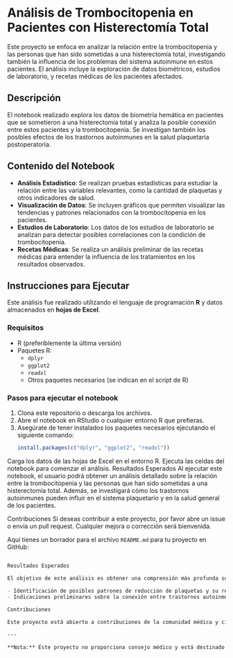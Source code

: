 # Análisis de Trombocitopenia en Pacientes con Histerectomía Total

Este proyecto se enfoca en analizar la relación entre la trombocitopenia y las personas que han sido sometidas a una histerectomía total, investigando también la influencia de los problemas del sistema autoinmune en estos pacientes. El análisis incluye la exploración de datos biométricos, estudios de laboratorio, y recetas médicas de los pacientes afectados.

## Descripción

El notebook realizado explora los datos de biometría hemática en pacientes que se sometieron a una histerectomía total y analiza la posible conexión entre estos pacientes y la trombocitopenia. Se investigan también los posibles efectos de los trastornos autoinmunes en la salud plaquetaria postoperatoria.

## Contenido del Notebook

- **Análisis Estadístico**: Se realizan pruebas estadísticas para estudiar la relación entre las variables relevantes, como la cantidad de plaquetas y otros indicadores de salud.
- **Visualización de Datos**: Se incluyen gráficos que permiten visualizar las tendencias y patrones relacionados con la trombocitopenia en los pacientes.
- **Estudios de Laboratorio**: Los datos de los estudios de laboratorio se analizan para detectar posibles correlaciones con la condición de trombocitopenia.
- **Recetas Médicas**: Se realiza un análisis preliminar de las recetas médicas para entender la influencia de los tratamientos en los resultados observados.

## Instrucciones para Ejecutar

Este análisis fue realizado utilizando el lenguaje de programación **R** y datos almacenados en **hojas de Excel**.

### Requisitos

- R (preferiblemente la última versión)
- Paquetes R:
  - `dplyr`
  - `ggplot2`
  - `readxl`
  - Otros paquetes necesarios (se indican en el script de R)

### Pasos para ejecutar el notebook

1. Clona este repositorio o descarga los archivos.
2. Abre el notebook en RStudio o cualquier entorno R que prefieras.
3. Asegúrate de tener instalados los paquetes necesarios ejecutando el siguiente comando:
   ```R
   install.packages(c("dplyr", "ggplot2", "readxl"))

Carga los datos de las hojas de Excel en el entorno R.
Ejecuta las celdas del notebook para comenzar el análisis.
Resultados Esperados
Al ejecutar este notebook, el usuario podrá obtener un análisis detallado sobre la relación entre la trombocitopenia y las personas que han sido sometidas a una histerectomía total. Además, se investigará cómo los trastornos autoinmunes pueden influir en el sistema plaquetario y en la salud general de los pacientes.

Contribuciones
Si deseas contribuir a este proyecto, por favor abre un issue o envía un pull request. Cualquier mejora o corrección será bienvenida.

Aquí tienes un borrador para el archivo `README.md` para tu proyecto en GitHub:

```markdown

Resultados Esperados

El objetivo de este análisis es obtener una comprensión más profunda sobre cómo la trombocitopenia afecta a pacientes con histerectomía total, especialmente en aquellos con antecedentes o síntomas de problemas autoinmunes. Los resultados esperados incluyen:

- Identificación de posibles patrones de reducción de plaquetas y su relación con la histerectomía.
- Indicaciones preliminares sobre la conexión entre trastornos autoinmunes y el riesgo de trombocitopenia en este grupo de pacientes.

Contribuciones

Este proyecto está abierto a contribuciones de la comunidad médica y científica. No dudes en hacer un pull request o abrir un issue para discutir posibles mejoras y colaboraciones.

---

**Nota:** Este proyecto no proporciona consejo médico y está destinado únicamente para fines de investigación.
```
